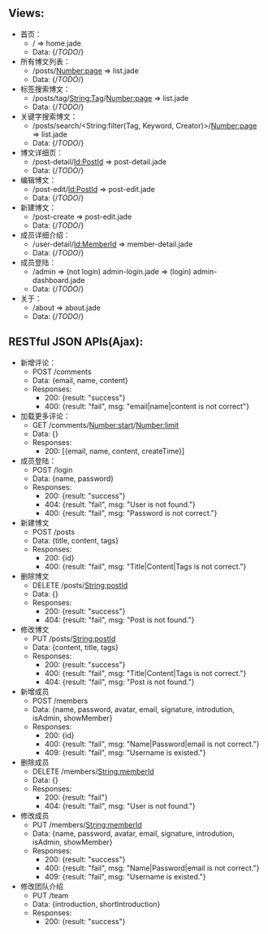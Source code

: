 ## Views:
* 首页：
    - / => home.jade
    - Data: {/*TODO*/}
* 所有博文列表：
    - /posts/<Number:page> => list.jade
    - Data: {/*TODO*/}
* 标签搜索博文：
    - /posts/tag/<String:Tag>/<Number:page> => list.jade
    - Data: {/*TODO*/}
* 关键字搜索博文：
    - /posts/search/<String:filter(Tag, Keyword, Creator)>/<Number:page> => list.jade
    - Data: {/*TODO*/}
* 博文详细页：
    - /post-detail/<Id:PostId> => post-detail.jade
    - Data: {/*TODO*/}
* 编辑博文：
    - /post-edit/<Id:PostId> => post-edit.jade
    - Data: {/*TODO*/}
* 新建博文：
    - /post-create => post-edit.jade
    - Data: {/*TODO*/}
* 成员详细介绍：
    - /user-detail/<Id:MemberId> => member-detail.jade
    - Data: {/*TODO*/}
* 成员登陆：
    - /admin => (not login) admin-login.jade
             => (login) admin-dashboard.jade
    - Data: {/*TODO*/}
* 关于：
    - /about => about.jade
    - Data: {/*TODO*/}

## RESTful JSON APIs(Ajax):
* 新增评论：
    - POST /comments
    - Data: {email, name, content}
    - Responses:
        + 200: {result: "success"}
        + 400: {result: "fail", msg: "email|name|content is not correct"}
* 加载更多评论： 
    - GET /comments/<Number:start>/<Number:limit>
    - Data: {}
    - Responses:
        + 200: [{email, name, content, createTime}]
* 成员登陆：
    - POST /login
    - Data: {name, password}
    - Responses:
        + 200: {result: "success"}
        + 404: {result: "fail", msg: "User is not found."}
        + 400: {result: "fail", msg: "Password is not correct."}
* 新建博文
    - POST /posts
    - Data: {title, content, tags}
    - Responses:
        + 200: {id}
        + 400: {result: "fail", msg: "Title|Content|Tags is not correct."}
* 删除博文
    - DELETE /posts/<String:postId>
    - Data: {}
    - Responses:
        + 200: {result: "success"}
        + 404: {result: "fail", msg: "Post is not found."}
* 修改博文
    - PUT /posts/<String:postId>
    - Data: {content, title, tags}
    - Responses:
        + 200: {result: "success"}
        + 400: {result: "fail", msg: "Title|Content|Tags is not correct."}
        + 404: {result: "fail", msg: "Post is not found."}
* 新增成员
    - POST /members
    - Data: {name, password, avatar, email, signature, introdution, isAdmin, showMember}
    - Responses:
        + 200: {id}
        + 400: {result: "fail", msg: "Name|Password|email is not correct."}
        + 409: {result: "fail", msg: "Username is existed."}
* 删除成员
    - DELETE /members/<String:memberId>
    - Data: {}
    - Responses:
        + 200: {result: "fail"}
        + 404: {result: "fail", msg: "User is not found."}
* 修改成员
    - PUT /members/<String:memberId>
    - Data: {name, password, avatar, email, signature, introdution, isAdmin, showMember}
    - Responses:
        + 200: {result: "success"}
        + 400: {result: "fail", msg: "Name|Password|email is not correct."}
        + 409: {result: "fail", msg: "Username is existed."}
* 修改团队介绍
    - PUT /team
    - Data: {introduction, shortIntroduction}
    - Responses:
        + 200: {result: "success"}
